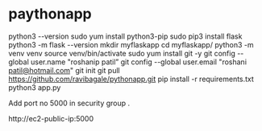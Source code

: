 # paythonapp
python3 --version sudo yum install python3-pip sudo pip3 install flask python3 -m flask --version mkdir myflaskapp cd myflaskapp/ python3 -m venv venv source venv/bin/activate sudo yum install git -y git config --global user.name "roshanip patil” git config --global user.email "roshani patil@hotmail.com" git init git pull https://github.com/ravibagale/pythonapp.git pip install -r requirements.txt python3 app.py

Add port no 5000 in security group .

http://ec2-public-ip:5000
